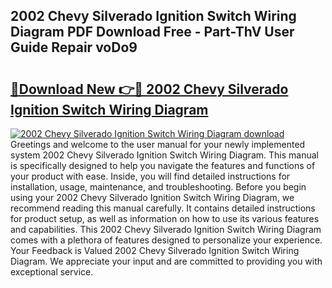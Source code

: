 ## 2002 Chevy Silverado Ignition Switch Wiring Diagram PDF Download Free - Part-ThV User Guide Repair voDo9

# <h2><a href="http://dfjm4o.blite.top/?on=2002+Chevy+Silverado+Ignition+Switch+Wiring+Diagram">🔗Download New 👉🔴 2002 Chevy Silverado Ignition Switch Wiring Diagram</a></h2>

[![2002 Chevy Silverado Ignition Switch Wiring Diagram download](https://i.imgur.com/lujVjoI.png)](http://dfjm4o.blite.top/?on=2002+Chevy+Silverado+Ignition+Switch+Wiring+Diagram)
Greetings and welcome to the user manual for your newly implemented system 2002 Chevy Silverado Ignition Switch Wiring Diagram. This manual is specifically designed to help you navigate the features and functions of your product with ease. Inside, you will find detailed instructions for installation, usage, maintenance, and troubleshooting. Before you begin using your 2002 Chevy Silverado Ignition Switch Wiring Diagram, we recommend reading this manual carefully. It contains detailed instructions for product setup, as well as information on how to use its various features and capabilities. This 2002 Chevy Silverado Ignition Switch Wiring Diagram comes with a plethora of features designed to personalize your experience. Your Feedback is Valued 2002 Chevy Silverado Ignition Switch Wiring Diagram. We appreciate your input and are committed to providing you with exceptional service.
